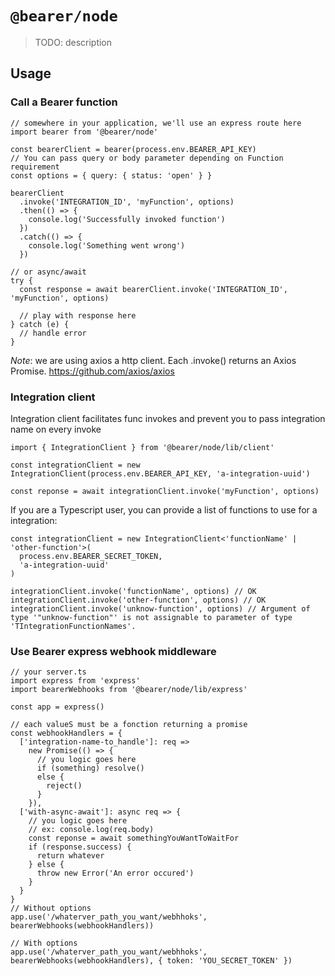# `@bearer/node`

> TODO: description

## Usage

### Call a Bearer function

```tsx
// somewhere in your application, we'll use an express route here
import bearer from '@bearer/node'

const bearerClient = bearer(process.env.BEARER_API_KEY)
// You can pass query or body parameter depending on Function requirement
const options = { query: { status: 'open' } }

bearerClient
  .invoke('INTEGRATION_ID', 'myFunction', options)
  .then(() => {
    console.log('Successfully invoked function')
  })
  .catch(() => {
    console.log('Something went wrong')
  })

// or async/await
try {
  const response = await bearerClient.invoke('INTEGRATION_ID', 'myFunction', options)

  // play with response here
} catch (e) {
  // handle error
}
```

_Note_: we are using axios a http client. Each .invoke() returns an Axios Promise. https://github.com/axios/axios

### Integration client

Integration client facilitates func invokes and prevent you to pass integration name on every invoke

```tsx
import { IntegrationClient } from '@bearer/node/lib/client'

const integrationClient = new IntegrationClient(process.env.BEARER_API_KEY, 'a-integration-uuid')

const reponse = await integrationClient.invoke('myFunction', options)
```

If you are a Typescript user, you can provide a list of functions to use for a integration:

```tsx
const integrationClient = new IntegrationClient<'functionName' | 'other-function'>(
  process.env.BEARER_SECRET_TOKEN,
  'a-integration-uuid'
)

integrationClient.invoke('functionName', options) // OK
integrationClient.invoke('other-function', options) // OK
integrationClient.invoke('unknow-function', options) // Argument of type '"unknow-function"' is not assignable to parameter of type 'TIntegrationFunctionNames'.
```

### Use Bearer express webhook middleware

```tsx
// your server.ts
import express from 'express'
import bearerWebhooks from '@bearer/node/lib/express'

const app = express()

// each valueS must be a fonction returning a promise
const webhookHandlers = {
  ['integration-name-to_handle']: req =>
    new Promise(() => {
      // you logic goes here
      if (something) resolve()
      else {
        reject()
      }
    }),
  ['with-async-await']: async req => {
    // you logic goes here
    // ex: console.log(req.body)
    const reponse = await somethingYouWantToWaitFor
    if (response.success) {
      return whatever
    } else {
      throw new Error('An error occured')
    }
  }
}
// Without options
app.use('/whaterver_path_you_want/webhhoks', bearerWebhooks(webhookHandlers))

// With options
app.use('/whaterver_path_you_want/webhhoks', bearerWebhooks(webhookHandlers), { token: 'YOU_SECRET_TOKEN' })
```
